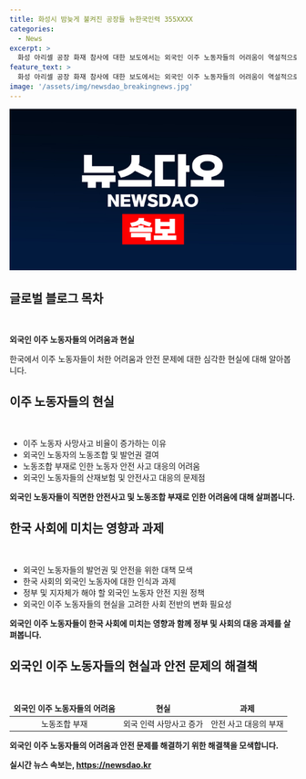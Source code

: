 ```yaml
---
title: 화성시 밤늦게 불켜진 공장들 뉴한국인력 355XXXX
categories:
  - News
excerpt: >
  화성 아리셀 공장 화재 참사에 대한 보도에서는 외국인 이주 노동자들의 어려움이 역설적으로 드러났다. 노동조합 없이 노동자의 보호와 안전이 등한되는 상황은 도저히 봉착할 수 없는 문제로 대두되고 있다. 또한, 화성시가 노동자 안전에 대한 적절한 예산 배분과 감시를 소홀히 해 온 점도 비판받고 있다. 이러한 문제점들은 외국인 이주 노동자들이 사각지대에 머무르고 있는 이유를 명확히 보여주고 있는 상황이다.
feature_text: >
  화성 아리셀 공장 화재 참사에 대한 보도에서는 외국인 이주 노동자들의 어려움이 역설적으로 드러났다. 노동조합 없이 노동자의 보호와 안전이 등한되는 상황은 도저히 봉착할 수 없는 문제로 대두되고 있다. 또한, 화성시가 노동자 안전에 대한 적절한 예산 배분과 감시를 소홀히 해 온 점도 비판받고 있다. 이러한 문제점들은 외국인 이주 노동자들이 사각지대에 머무르고 있는 이유를 명확히 보여주고 있는 상황이다.
image: '/assets/img/newsdao_breakingnews.jpg'
---
```


<p><img src="/assets/img/newsdao_breakingnews.jpg" alt="implanttips 속보" /></p>

<h2 data-ke-size="size26">글로벌 블로그 목차</h2>

<p data-ke-size="size16">&nbsp;</p>

<p data-ke-size="size16"><b>외국인 이주 노동자들의 어려움과 현실</b></p>

<p data-ke-size="size16">한국에서 이주 노동자들이 처한 어려움과 안전 문제에 대한 심각한 현실에 대해 알아봅니다.</p>

<h2 data-ke-size="size26">이주 노동자들의 현실</h2>

<p data-ke-size="size16">&nbsp;</p>

<ul>
<li>이주 노동자 사망사고 비율이 증가하는 이유</li>
<li>외국인 노동자의 노동조합 및 발언권 결여</li>
<li>노동조합 부재로 인한 노동자 안전 사고 대응의 어려움</li>
<li>외국인 노동자들의 산재보험 및 안전사고 대응의 문제점</li>
</ul>

<p data-ke-size="size16"><b>외국인 노동자들이 직면한 안전사고 및 노동조합 부재로 인한 어려움에 대해 살펴봅니다.</b></p>

<h2 data-ke-size="size26">한국 사회에 미치는 영향과 과제</h2>

<p data-ke-size="size16">&nbsp;</p>

<ul>
<li>외국인 노동자들의 발언권 및 안전을 위한 대책 모색</li>
<li>한국 사회의 외국인 노동자에 대한 인식과 과제</li>
<li>정부 및 지자체가 해야 할 외국인 노동자 안전 지원 정책</li>
<li>외국인 이주 노동자들의 현실을 고려한 사회 전반의 변화 필요성</li>
</ul>

<p data-ke-size="size16"><b>외국인 이주 노동자들이 한국 사회에 미치는 영향과 함께 정부 및 사회의 대응 과제를 살펴봅니다.</b></p>

<h2 data-ke-size="size26">외국인 이주 노동자들의 현실과 안전 문제의 해결책</h2>

<p data-ke-size="size16">&nbsp;</p>

<table>
<thead>
<tr>
<td style="text-align: center; height: 17px;"><b>외국인 이주 노동자들의 어려움</b></td>
<td style="text-align: center; height: 17px;"><b>현실</b></td>
<td style="text-align: center; height: 17px;"><b>과제</b></td>
</tr>
</thead>
<tbody>
<tr>
<td style="text-align: center; height: 17px;">노동조합 부재</td>
<td style="text-align: center; height: 17px;">외국 인력 사망사고 증가</td>
<td style="text-align: center; height: 17px;">안전 사고 대응의 부재</td>
</tr>
</tbody>
</table>

<p data-ke-size="size16"><b>외국인 이주 노동자들의 어려움과 안전 문제를 해결하기 위한 해결책을 모색합니다.</p>
실시간 뉴스 속보는, <a href="https://newsdao.kr" rel="dofollow">https://newsdao.kr</a>


